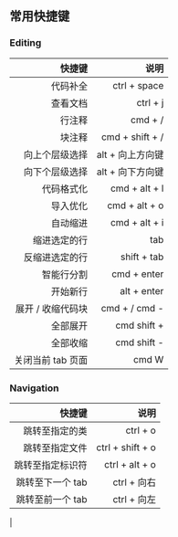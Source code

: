 

## 常用快捷键


### Editing

| 快捷键 | 说明 |
| ---: | ---: |
| 代码补全 | ctrl + space |
| 查看文档 | ctrl + j |
| 行注释 | cmd + / |
| 块注释 | cmd + shift + / |
| 向上个层级选择 | alt + 向上方向键 |
| 向下个层级选择 | alt + 向下方向键 |
| 代码格式化 | cmd + alt + l |
| 导入优化 | cmd + alt + o |
| 自动缩进 | cmd + alt + i |
| 缩进选定的行 | tab |
| 反缩进选定的行 | shift + tab |
| 智能行分割 | cmd + enter |
| 开始新行 | alt + enter |
| 展开 / 收缩代码块 | cmd + / cmd - |
| 全部展开 | cmd shift + |
| 全部收缩 | cmd shift - |
| 关闭当前 tab 页面 | cmd W |

### Navigation

| 快捷键 | 说明 |
| ---: | ---: |
| 跳转至指定的类 | ctrl + o |
| 跳转至指定文件 | ctrl + shift + o |
| 跳转至指定标识符 | ctrl + alt + o |
| 跳转至下一个 tab | ctrl + 向右 |
| 跳转至前一个 tab | ctrl + 向左 |
| 